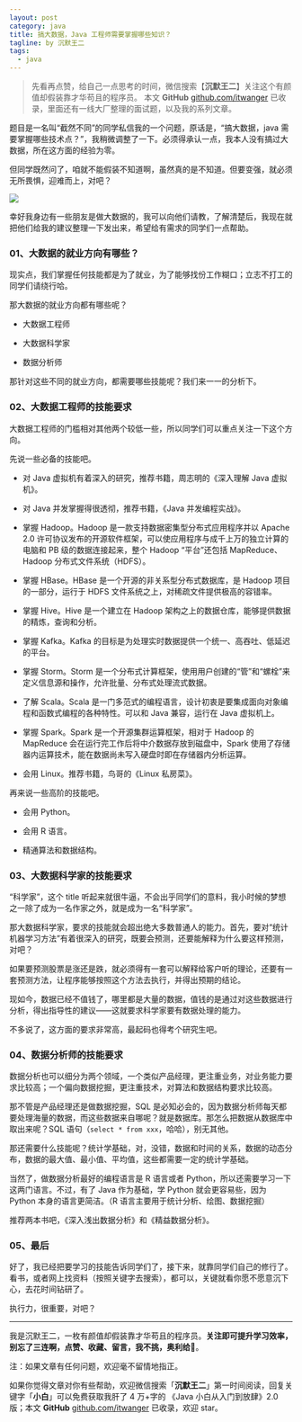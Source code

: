 ```yaml
---
layout: post
category: java
title: 搞大数据，Java 工程师需要掌握哪些知识？
tagline: by 沉默王二
tags: 
  - java
---
```


>先看再点赞，给自己一点思考的时间，微信搜索【**沉默王二**】关注这个有颜值却假装靠才华苟且的程序员。
>本文 **GitHub** [github.com/itwanger](https://github.com/itwanger/itwanger.github.io) 已收录，里面还有一线大厂整理的面试题，以及我的系列文章。

<!--more-->





题目是一名叫“截然不同”的同学私信我的一个问题，原话是，“搞大数据，java 需要掌握哪些技术点？”，我稍微调整了一下。必须得承认一点，我本人没有搞过大数据，所在这方面的经验为零。

但同学既然问了，咱就不能假装不知道啊，虽然真的是不知道。但要变强，就必须无所畏惧，迎难而上，对吧？

![](http://www.itwanger.com/assets/images/2020/08/java-bigdata-01.png)

幸好我身边有一些朋友是做大数据的，我可以向他们请教，了解清楚后，我现在就把他们给我的建议整理一下发出来，希望给有需求的同学们一点帮助。

### 01、大数据的就业方向有哪些？

现实点，我们掌握任何技能都是为了就业，为了能够找份工作糊口；立志不打工的同学们请绕行哈。

那大数据的就业方向都有哪些呢？

- 大数据工程师

- 大数据科学家

- 数据分析师

那针对这些不同的就业方向，都需要哪些技能呢？我们来一一的分析下。

### 02、大数据工程师的技能要求

大数据工程师的门槛相对其他两个较低一些，所以同学们可以重点关注一下这个方向。

先说一些必备的技能吧。

- 对 Java 虚拟机有着深入的研究，推荐书籍，周志明的《深入理解 Java 虚拟机》。

- 对 Java 并发掌握得很透彻，推荐书籍，《Java 并发编程实战》。

- 掌握 Hadoop。Hadoop 是一款支持数据密集型分布式应用程序并以 Apache 2.0 许可协议发布的开源软件框架，可以使应用程序与成千上万的独立计算的电脑和 PB 级的数据连接起来，整个 Hadoop “平台”还包括 MapReduce、Hadoop 分布式文件系统（HDFS）。

- 掌握 HBase。HBase 是一个开源的非关系型分布式数据库，是 Hadoop 项目的一部分，运行于 HDFS 文件系统之上，对稀疏文件提供极高的容错率。

- 掌握 Hive。Hive 是一个建立在 Hadoop 架构之上的数据仓库，能够提供数据的精炼，查询和分析。

- 掌握 Kafka。Kafka 的目标是为处理实时数据提供一个统一、高吞吐、低延迟的平台。

- 掌握 Storm。Storm 是一个分布式计算框架，使用用户创建的“管”和“螺栓”来定义信息源和操作，允许批量、分布式处理流式数据。

- 了解 Scala。Scala 是一门多范式的编程语言，设计初衷是要集成面向对象编程和函数式编程的各种特性。可以和 Java 兼容，运行在 Java 虚拟机上。

- 掌握 Spark。Spark 是一个开源集群运算框架，相对于 Hadoop 的 MapReduce 会在运行完工作后将中介数据存放到磁盘中，Spark 使用了存储器内运算技术，能在数据尚未写入硬盘时即在存储器内分析运算。

- 会用 Linux。推荐书籍，鸟哥的《Linux 私房菜》。

再来说一些高阶的技能吧。

- 会用 Python。

- 会用 R 语言。

- 精通算法和数据结构。


### 03、大数据科学家的技能要求

“科学家”，这个 title 听起来就很牛逼，不会出乎同学们的意料，我小时候的梦想之一除了成为一名作家之外，就是成为一名“科学家”。

那大数据科学家，要求的技能就会超出绝大多数普通人的能力。首先，要对“统计机器学习方法”有着很深入的研究，既要会预测，还要能解释为什么要这样预测，对吧？

如果要预测股票是涨还是跌，就必须得有一套可以解释给客户听的理论，还要有一套预测方法，让程序能够按照这个方法去执行，并得出预期的结论。

现如今，数据已经不值钱了，哪里都是大量的数据，值钱的是通过对这些数据进行分析，得出指导性的建议——这就要求科学家要有数据处理的能力。

不多说了，这方面的要求非常高，最起码也得考个研究生吧。

### 04、数据分析师的技能要求

数据分析也可以细分为两个领域，一个类似产品经理，更注重业务，对业务能力要求比较高；一个偏向数据挖掘，更注重技术，对算法和数据结构要求比较高。

那不管是产品经理还是做数据挖掘，SQL 是必知必会的，因为数据分析师每天都要处理海量的数据，而这些数据来自哪呢？就是数据库。那怎么把数据从数据库中取出来呢？SQL 语句（`select * from xxx`，哈哈），别无其他。

那还需要什么技能呢？统计学基础，对，没错，数据和时间的关系，数据的动态分布，数据的最大值、最小值、平均值，这些都需要一定的统计学基础。

当然了，做数据分析最好的编程语言是 R 语言或者 Python，所以还需要学习一下这两门语言。不过，有了 Java 作为基础，学 Python 就会更容易些，因为 Python 本身的语言更简洁。（R 语言主要用于统计分析、绘图、数据挖掘）

推荐两本书吧，《深入浅出数据分析》和《精益数据分析》。


### 05、最后

好了，我已经把要学习的技能告诉同学们了，接下来，就靠同学们自己的修行了。看书，或者网上找资料（按照关键字去搜索），都可以，关键就看你愿不愿意沉下心，去花时间钻研了。

执行力，很重要，对吧？

-----

我是沉默王二，一枚有颜值却假装靠才华苟且的程序员。**关注即可提升学习效率，别忘了三连啊，点赞、收藏、留言，我不挑，奥利给🌹**。

注：如果文章有任何问题，欢迎毫不留情地指正。

如果你觉得文章对你有些帮助，欢迎微信搜索「**沉默王二**」第一时间阅读，回复关键字「**小白**」可以免费获取我肝了 4 万+字的 《Java 小白从入门到放肆》2.0 版；本文 **GitHub** [github.com/itwanger](https://github.com/itwanger/itwanger.github.io) 已收录，欢迎 star。